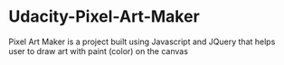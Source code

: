 # Udacity-Pixel-Art-Maker
Pixel Art Maker is a project built using Javascript and JQuery that helps user to draw art with paint (color) on the canvas
